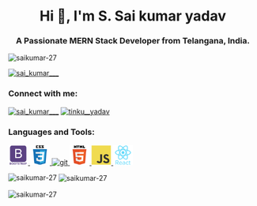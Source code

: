 <h1 align="center">Hi 👋, I'm S. Sai kumar yadav</h1>
<h3 align="center">A Passionate MERN Stack Developer from Telangana, India.</h3>

<p align="left"> <img src="https://komarev.com/ghpvc/?username=saikumar-27&label=Profile%20views&color=0e75b6&style=flat" alt="saikumar-27" /> </p>

<p align="left"> <a href="https://twitter.com/sai_kumar___" target="blank"><img src="https://img.shields.io/twitter/follow/sai_kumar___?logo=twitter&style=for-the-badge" alt="sai_kumar___" /></a> </p>

<h3 align="left">Connect with me:</h3>
<p align="left">
<a href="https://twitter.com/sai_kumar___" target="blank"><img align="center" src="https://raw.githubusercontent.com/rahuldkjain/github-profile-readme-generator/master/src/images/icons/Social/twitter.svg" alt="sai_kumar___" height="30" width="40" /></a>
<a href="https://instagram.com/tinku__yadav" target="blank"><img align="center" src="https://raw.githubusercontent.com/rahuldkjain/github-profile-readme-generator/master/src/images/icons/Social/instagram.svg" alt="tinku__yadav" height="30" width="40" /></a>
</p>

<h3 align="left">Languages and Tools:</h3>
<p align="left"> <a href="https://getbootstrap.com" target="_blank"> <img src="https://raw.githubusercontent.com/devicons/devicon/master/icons/bootstrap/bootstrap-plain-wordmark.svg" alt="bootstrap" width="40" height="40"/> </a> <a href="https://www.w3schools.com/css/" target="_blank"> <img src="https://raw.githubusercontent.com/devicons/devicon/master/icons/css3/css3-original-wordmark.svg" alt="css3" width="40" height="40"/> </a> <a href="https://git-scm.com/" target="_blank"> <img src="https://www.vectorlogo.zone/logos/git-scm/git-scm-icon.svg" alt="git" width="40" height="40"/> </a> <a href="https://www.w3.org/html/" target="_blank"> <img src="https://raw.githubusercontent.com/devicons/devicon/master/icons/html5/html5-original-wordmark.svg" alt="html5" width="40" height="40"/> </a> <a href="https://developer.mozilla.org/en-US/docs/Web/JavaScript" target="_blank"> <img src="https://raw.githubusercontent.com/devicons/devicon/master/icons/javascript/javascript-original.svg" alt="javascript" width="40" height="40"/> </a> <a href="https://reactjs.org/" target="_blank"> <img src="https://raw.githubusercontent.com/devicons/devicon/master/icons/react/react-original-wordmark.svg" alt="react" width="40" height="40"/> </a> </p>

<p><img align="left" src="https://github-readme-stats.vercel.app/api/top-langs?username=saikumar-27&show_icons=true&locale=en&layout=compact" alt="saikumar-27" /></p>

<p>&nbsp;<img align="center" src="https://github-readme-stats.vercel.app/api?username=saikumar-27&show_icons=true&locale=en" alt="saikumar-27" /></p>

<p><img align="center" src="https://github-readme-streak-stats.herokuapp.com/?user=saikumar-27&" alt="saikumar-27" /></p>
